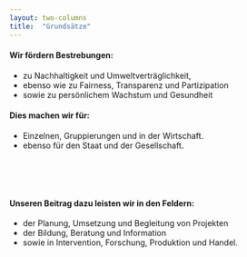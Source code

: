 ```yaml
---
layout: two-columns
title:  "Grundsätze"
---
```



#### Wir fördern Bestrebungen:

- zu Nachhaltigkeit und Umweltverträglichkeit,
- ebenso wie zu Fairness, Transparenz und Partizipation
- sowie zu persönlichem Wachstum und Gesundheit

#### Dies machen wir für: 

- Einzelnen, Gruppierungen und in der Wirtschaft.
- ebenso für den Staat und der Gesellschaft.

<br>
<br>
<br>

#### Unseren Beitrag dazu leisten wir in den Feldern:

- der Planung, Umsetzung und Begleitung von Projekten
- der Bildung, Beratung und Information
- sowie in Intervention, Forschung, Produktion und Handel.
